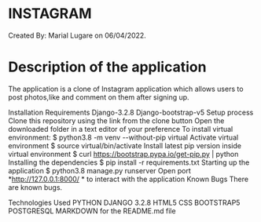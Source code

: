 # INSTAGRAM
Created By: Marial Lugare on 06/04/2022.

 #  Description of the application
The application is a clone of Instagram application which allows users to post photos,like and comment on them after signing up.

Installation Requirements
Django-3.2.8
Django-bootstrap-v5
Setup process
Clone this repository using the link from the clone button
Open the downloaded folder in a text editor of your preference
To install virtual environment:
$ python3.8 -m venv --without-pip virtual
Activate virtual environment
$ source virtual/bin/activate
Install latest pip version inside virtual environment
$ curl https://bootstrap.pypa.io/get-pip.py | python
Installing the dependencies
$ pip install -r requirements.txt
Starting up the application
$ python3.8 manage.py runserver
Open port *http://127.0.0.1:8000/ * to interact with the application
Known Bugs
There are known bugs.

Technologies Used
PYTHON
DJANGO 3.2.8
HTML5
CSS
BOOTSTRAP5
POSTGRESQL
MARKDOWN for the README.md file
